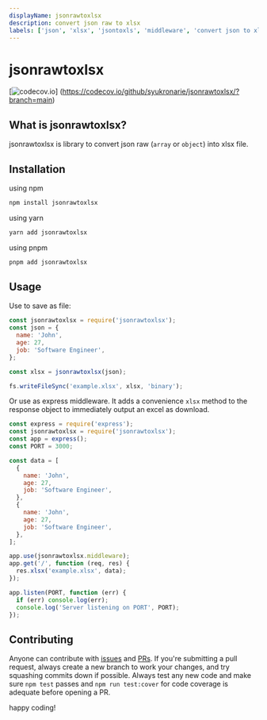 ```yaml
---
displayName: jsonrawtoxlsx
description: convert json raw to xlsx
labels: ['json', 'xlsx', 'jsontoxls', 'middleware', 'convert json to xlsx']
---
```


# jsonrawtoxlsx

[![codecov.io](https://codecov.io/github/syukronarie/jsonrawtoxlsx/coverage.svg?branch=main)]
(https://codecov.io/github/syukronarie/jsonrawtoxlsx/?branch=main)

## What is jsonrawtoxlsx?

jsonrawtoxlsx is library to convert json raw (`array` or `object`) into xlsx file.

## Installation

using npm

```zsh
npm install jsonrawtoxlsx
```

using yarn

```zsh
yarn add jsonrawtoxlsx
```

using pnpm

```zsh
pnpm add jsonrawtoxlsx
```

## Usage

Use to save as file:

```js
const jsonrawtoxlsx = require('jsonrawtoxlsx');
const json = {
  name: 'John',
  age: 27,
  job: 'Software Engineer',
};

const xlsx = jsonrawtoxlsx(json);

fs.writeFileSync('example.xlsx', xlsx, 'binary');
```

Or use as express middleware. It adds a convenience `xlsx` method to the response object to immediately output an excel as download.

```js
const express = require('express');
const jsonrawtoxlsx = require('jsonrawtoxlsx');
const app = express();
const PORT = 3000;

const data = [
  {
    name: 'John',
    age: 27,
    job: 'Software Engineer',
  },
  {
    name: 'John',
    age: 27,
    job: 'Software Engineer',
  },
];

app.use(jsonrawtoxlsx.middleware);
app.get('/', function (req, res) {
  res.xlsx('example.xlsx', data);
});

app.listen(PORT, function (err) {
  if (err) console.log(err);
  console.log('Server listening on PORT', PORT);
});
```

## Contributing

Anyone can contribute with [issues](https://github.com/syukronarie/jsonrawtoxlsx/issues) and [PRs](https://github.com/syukronarie/jsonrawtoxlsx/pulls). If you're submitting a pull request, always create a new branch to work your changes, and try squashing commits down if possible. Always test any new code and make sure `npm test` passes and `npm run test:cover` for code coverage is adequate before opening a PR.

happy coding!
